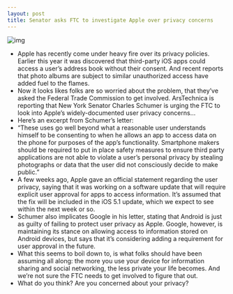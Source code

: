 ```yaml
---
layout: post
title: Senator asks FTC to investigate Apple over privacy concerns
---
```

![img](http://media.idownloadblog.com/wp-content/uploads/2012/02/ContactPrivacy.jpg)
* Apple has recently come under heavy fire over its privacy policies. Earlier this year it was discovered that third-party iOS apps could access a user’s address book without their consent. And recent reports that photo albums are subject to similar unauthorized access have added fuel to the flames.
* Now it looks likes folks are so worried about the problem, that they’ve asked the Federal Trade Commission to get involved. ArsTechnica is reporting that New York Senator Charles Schumer is urging the FTC to look into Apple’s widely-documented user privacy concerns…
* Here’s an excerpt from Schumer’s letter:
* “These uses go well beyond what a reasonable user understands himself to be consenting to when he allows an app to access data on the phone for purposes of the app’s functionality. Smartphone makers should be required to put in place safety measures to ensure third party applications are not able to violate a user’s personal privacy by stealing photographs or data that the user did not consciously decide to make public.”
* A few weeks ago, Apple gave an official statement regarding the user privacy, saying that it was working on a software update that will require explicit user approval for apps to access information. It’s assumed that the fix will be included in the iOS 5.1 update, which we expect to see within the next week or so.
* Schumer also implicates Google in his letter, stating that Android is just as guilty of failing to protect user privacy as Apple. Google, however, is maintaining its stance on allowing access to information stored on Android devices, but says that it’s considering adding a requirement for user approval in the future.
* What this seems to boil down to, is what folks should have been assuming all along: the more you use your device for information sharing and social networking, the less private your life becomes. And we’re not sure the FTC needs to get involved to figure that out.
* What do you think? Are you concerned about your privacy?

